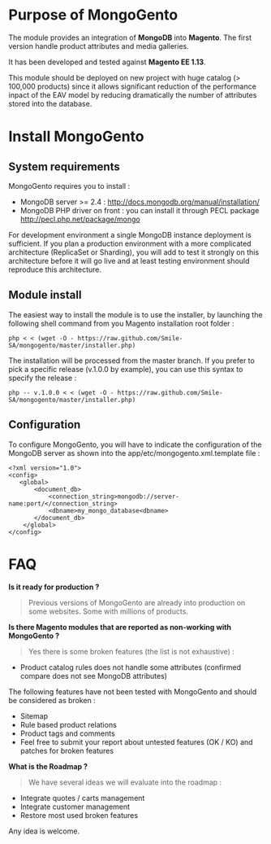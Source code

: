 # Purpose of MongoGento

The module provides an integration of **MongoDB** into **Magento**. The first version handle product attributes and media galleries.

It has been developed and tested against **Magento EE 1.13**.


This module should be deployed on new project with huge catalog (> 100,000 products) since it allows significant reduction of the performance inpact of the EAV model by reducing dramatically the number of attributes stored into the database.


# Install MongoGento

## System requirements

MongoGento requires you to install :

 - MongoDB server >= 2.4 : http://docs.mongodb.org/manual/installation/
 - MongoDB PHP driver on front : you can install it through PECL package http://pecl.php.net/package/mongo

For development environment a single MongoDB instance deployment is sufficient. If you plan a production environment with a more complicated architecture (ReplicaSet or Sharding), you will add to test it strongly on this architecture before it will go live and at least testing environment should reproduce this architecture.


## Module install

The easiest way to install the module is to use the installer, by launching the following shell command from you Magento installation root folder :

    php < < (wget -O - https://raw.github.com/Smile-SA/mongogento/master/installer.php)


The installation will be processed from the master branch. If you prefer to pick a specific release (v.1.0.0 by example), you can use this syntax to specify the release :

    php -- v.1.0.0 < < (wget -O - https://raw.github.com/Smile-SA/mongogento/master/installer.php)

## Configuration

To configure MongoGento, you will have to indicate the configuration of the MongoDB server as shown into the app/etc/mongogento.xml.template file :

    <?xml version="1.0"> 
    <config> 
       <global> 
           <document_db> 
               <connection_string>mongodb://server-name:port/</connection_string> 
               <dbname>my_mongo_database<dbname> 
           </document_db> 
        </global> 
    </config> 



# FAQ

**Is it ready for production ?**

> Previous versions of MongoGento are already into production on some websites. Some with millions of products.

**Is there Magento modules that are reported as non-working with MongoGento ?**

> Yes there is some broken features (the list is not exhaustive) :
>
 - Product catalog rules does not handle some attributes (confirmed
compare does not see MongoDB attributes)
>
The following features have not been tested with MongoGento and should be considered as broken :
>
- Sitemap
- Rule based product relations
- Product tags and comments
- Feel free to submit your report about untested features (OK / KO) and patches for broken features

**What is the Roadmap ?**

> We have several ideas we will evaluate into the roadmap :
>
- Integrate quotes / carts management
- Integrate customer management
- Restore most used broken features
>
Any idea is welcome.
